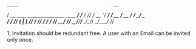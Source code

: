     ____                                   __
   / __ \____ _______________  ____  _____/ /____ 
  / /_/ / __ `/ ___/ ___/ __ \/ __ \/ ___/ __/ _ \
 / ____/ /_/ (__  |__  ) /_/ / /_/ / /  / /_/  __/
/_/    \__,_/____/____/ .___/\____/_/   \__/\___/ 
                     /_/

1, Invitation should be redundant free. A user with an Email can be invited only once.